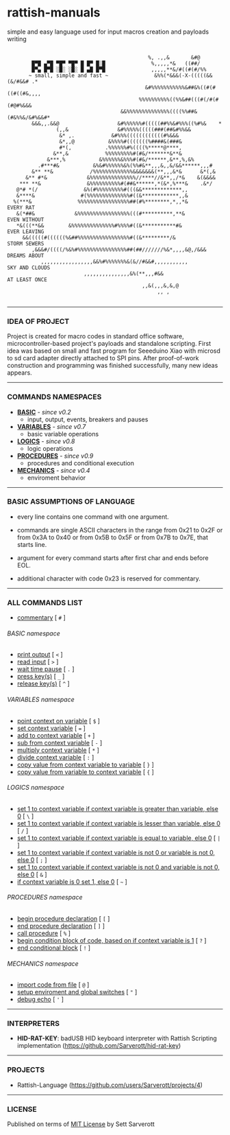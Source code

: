 # rattish-manuals
simple and easy language used for input macros creation and payloads writing

```                                                                               

                                              %, .,,&       &#@                 
        █▀█ ▄▀█ ▀█▀ ▀█▀ █ █▀ █░█               %,,,,,*&   ((##/                 
        █▀▄ █▀█ ░█░ ░█░ █ ▄█ █▀█               ,,,,,**&/#((#(#/%%               
       ~ small, simple and fast ~               &%%(*&&&(-X-(((((&&(&/#&&# .*    
                                             &#%%%%%%%%%%%&##&%((#(#((#((#&,,,,
                                           %%%%%%%%%%((%%&##(((#(/#(#(#@#%&&&   
                                     &&%%%%%%%%%%%%%%((((%%##&(#&%%&/&#%&&#*    
        &&&,,.&&@                   &#%%%%%%#(((((##%%&#%%%((%#%&    *          
                (,,&                &#%%%%%(((((###(##&#%%&&             
                 &* ,.            &#%%%((((((((((((#%&&&                  
                 &*,,@           &%%%%#(((((((%####&(###&                  
                 #*(,           .%%%%%%#%((((%*****@****,                   
               &**,&            %%%%%%%%%#(#&/*******&**&                    
             &***,%           &%%%%%%&%%%#(#&/******,&**,%,&%                 
          .#***#&           &%&#%%%%%%&%(%%#&**,,,&,,&/&&******,,,#            
        &** **&            /%%%%%%%%%%%%%&&&&&&&(**,,,&*&      &*(,&            
      &** #*&             &%%%%%%%%%%%%%%%//****//&**,,/*&    &(&&&&            
    *** **&               &%%%%%%%%%%#(##&******,*(&*,%***&    .&*/             
   @*# *(/               &%(#%%%%%%%%%#(((&&*************,,                     
   &****&               #(%%%%%%%%%%%%%%#((&************,,&                     
  %(***&               %%%%%%%%%%%%%%%%%##(#%********,*,,*&          EVERY RAT        
   &(*##&             &%%%%%%%%%%%%%%%%%(((#**********,**&           EVEN WITHOUT
   *&(((**&&        &%%%%%%%%%%%%%%#%%%%#((&***********#&            EVER LEAVING
     &&(((((#((((((%&##%%%%%%%%%%%%%%%%%#((&*********/&              STORM SEWERS
        ,&&&#/((((/%&%#%%%%%%%%%%%%%%%%##(##///////%&*,,,,&@,/&&&    DREAMS ABOUT
           ,,,,,,,,,,,,,,,,,&&%#%%%%%%%&(&//#&&#,,,,,,,,,,,          SKY AND CLOUDS
                         ,,,,,,,,,,,,,,,&%(**,,,#&&                  AT LEAST ONCE
                                            ,,&(,,,&,&,@                        
                                                 ,, ,                           


```

---

### IDEA OF PROJECT
Project is created for macro codes in standard office software, microcontroller-based project's payloads and standalone scripting. First idea was based on small and fast program for Seeeduino Xiao with microsd to sd card adapter directly attached to SPI pins. After proof-of-work construction and programming was finished successfully, many new ideas appears.

---

### COMMANDS NAMESPACES
- [__BASIC__](#basic-namespace) - _since v0.2_
  - input, output, events, breakers and pauses
- [__VARIABLES__](#variables-namespace) - _since v0.7_
  - basic variable operations
- [__LOGICS__](#logics-namespace) - _since v0.8_
  - logic operations
- [__PROCEDURES__](#procedures-namespace) - _since v0.9_
  - procedures and conditional execution
- [__MECHANICS__](#mechanics-namespace) - _since v0.4_
  - enviroment behavior

---

### BASIC ASSUMPTIONS OF LANGUAGE

- every line contains one command with one argument.

- commands are single ASCII characters in the range from 0x21 to 0x2F or from 0x3A to 0x40 or from 0x5B to 0x5F or from 0x7B to 0x7E, that starts line.

- argument for every command starts after first char and ends before EOL.

- additional character with code 0x23 is reserved for commentary.

---

### ALL COMMANDS LIST
- [commentary](./command-list/0x23.md) [ `#` ]
###### BASIC namespace
- [print output](./command-list/0x3c.md) [ `<` ]
- [read input](./command-list/0x3e.md) [ `>` ]
- [wait time pause](./command-list/0x2e.md) [ `.` ]
- [press key(s)](./command-list/0x5f.md) [ `_` ]
- [release key(s)](./command-list/0x5e.md) [ `^` ]
###### VARIABLES namespace
- [point context on variable](./command-list/0x24.md) [ `$` ]
- [set context variable](./command-list/0x3d.md) [ `=` ]
- [add to context variable](./command-list/0x2b.md) [ `+` ]
- [sub from context variable](./command-list/0x2d.md) [ `-` ]
- [multiply context variable](./command-list/0x2a.md) [ `*` ]
- [divide context variable](./command-list/0x3a.md) [ `:` ]
- [copy value from context variable to variable](./command-list/0x7d.md) [ `}` ]
- [copy value from variable to context variable](./command-list/0x7b.md) [ `{` ]
###### LOGICS namespace
- [set 1 to context variable if context variable is greater than variable, else 0](./command-list/0x5c.md) [ `\` ]
- [set 1 to context variable if context variable is lesser than variable, else 0](./command-list/0x2f.md) [ `/` ]
- [set 1 to context variable if context variable is equal to variable, else 0](./command-list/0x7c.md) [ `|` ]
- [set 1 to context variable if context variable is not 0 or variable is not 0, else 0](./command-list/0x3b.md) [ `;` ]
- [set 1 to context variable if context variable is not 0 and variable is not 0, else 0](./command-list/0x26.md) [ `&` ]
- [if context variable is 0 set 1, else 0](./command-list/0x7e.md) [ `~` ]
###### PROCEDURES namespace
- [begin procedure declaration](./command-list/0x5b.md) [ `[` ]
- [end procedure declaration](./command-list/0x5d.md) [ `]` ]
- [call procedure](./command-list/0x25.md) [ `%` ]
- [begin condition block of code, based on if context variable is 1](./command-list/0x3f.md) [ `?` ]
- [end conditional block](./command-list/0x21.md) [ `!` ]
###### MECHANICS namespace
- [import code from file](./command-list/0x40.md) [ `@` ]
- [setup enviroment and global switches](./command-list/0x22.md) [ `"` ]
- [debug echo](./command-list/0x27.md) [ `'` ]

---

### INTERPRETERS

- __HID-RAT-KEY__: badUSB HID keyboard interpreter with Rattish Scripting implementation (https://github.com/Sarverott/hid-rat-key)

---

### PROJECTS

- Rattish-Language (https://github.com/users/Sarverott/projects/4)

---

### LICENSE

Published on terms of [MIT License](./LICENSE) by Sett Sarverott
